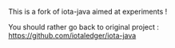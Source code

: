 This is a fork of iota-java aimed at experiments !

You should rather go back to original project : https://github.com/iotaledger/iota-java